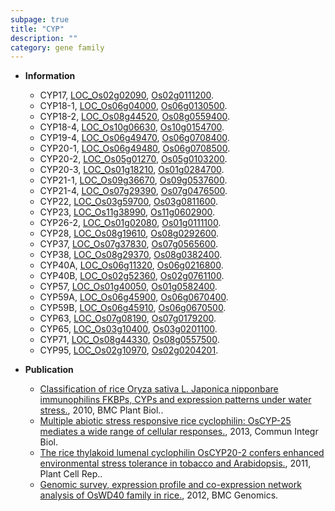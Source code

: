 ```yaml
---
subpage: true
title: "CYP"
description: ""
category: gene family
---
```


* **Information**  
    + CYP17, [LOC_Os02g02090](http://rice.plantbiology.msu.edu/cgi-bin/ORF_infopage.cgi?orf=LOC_Os02g02090), [Os02g0111200](http://rapdb.dna.affrc.go.jp/viewer/gbrowse_details/irgsp1?name=Os02g0111200).
    + CYP18-1, [LOC_Os06g04000](http://rice.plantbiology.msu.edu/cgi-bin/ORF_infopage.cgi?orf=LOC_Os06g04000), [Os06g0130500](http://rapdb.dna.affrc.go.jp/viewer/gbrowse_details/irgsp1?name=Os06g0130500).
    + CYP18-2, [LOC_Os08g44520](http://rice.plantbiology.msu.edu/cgi-bin/ORF_infopage.cgi?orf=LOC_Os08g44520), [Os08g0559400](http://rapdb.dna.affrc.go.jp/viewer/gbrowse_details/irgsp1?name=Os08g0559400).
    + CYP18-4, [LOC_Os10g06630](http://rice.plantbiology.msu.edu/cgi-bin/ORF_infopage.cgi?orf=LOC_Os10g06630), [Os10g0154700](http://rapdb.dna.affrc.go.jp/viewer/gbrowse_details/irgsp1?name=Os10g0154700).
    + CYP19-4, [LOC_Os06g49470](http://rice.plantbiology.msu.edu/cgi-bin/ORF_infopage.cgi?orf=LOC_Os06g49470), [Os06g0708400](http://rapdb.dna.affrc.go.jp/viewer/gbrowse_details/irgsp1?name=Os06g0708400).
    + CYP20-1, [LOC_Os06g49480](http://rice.plantbiology.msu.edu/cgi-bin/ORF_infopage.cgi?orf=LOC_Os06g49480), [Os06g0708500](http://rapdb.dna.affrc.go.jp/viewer/gbrowse_details/irgsp1?name=Os06g0708500).
    + CYP20-2, [LOC_Os05g01270](http://rice.plantbiology.msu.edu/cgi-bin/ORF_infopage.cgi?orf=LOC_Os05g01270), [Os05g0103200](http://rapdb.dna.affrc.go.jp/viewer/gbrowse_details/irgsp1?name=Os05g0103200).
    + CYP20-3, [LOC_Os01g18210](http://rice.plantbiology.msu.edu/cgi-bin/ORF_infopage.cgi?orf=LOC_Os01g18210), [Os01g0284700](http://rapdb.dna.affrc.go.jp/viewer/gbrowse_details/irgsp1?name=Os01g0284700).
    + CYP21-1, [LOC_Os09g36670](http://rice.plantbiology.msu.edu/cgi-bin/ORF_infopage.cgi?orf=LOC_Os09g36670), [Os09g0537600](http://rapdb.dna.affrc.go.jp/viewer/gbrowse_details/irgsp1?name=Os09g0537600).
    + CYP21-4, [LOC_Os07g29390](http://rice.plantbiology.msu.edu/cgi-bin/ORF_infopage.cgi?orf=LOC_Os07g29390), [Os07g0476500](http://rapdb.dna.affrc.go.jp/viewer/gbrowse_details/irgsp1?name=Os07g0476500).
    + CYP22, [LOC_Os03g59700](http://rice.plantbiology.msu.edu/cgi-bin/ORF_infopage.cgi?orf=LOC_Os03g59700), [Os03g0811600](http://rapdb.dna.affrc.go.jp/viewer/gbrowse_details/irgsp1?name=Os03g0811600).
    + CYP23, [LOC_Os11g38990](http://rice.plantbiology.msu.edu/cgi-bin/ORF_infopage.cgi?orf=LOC_Os11g38990), [Os11g0602900](http://rapdb.dna.affrc.go.jp/viewer/gbrowse_details/irgsp1?name=Os11g0602900).
    + CYP26-2, [LOC_Os01g02080](http://rice.plantbiology.msu.edu/cgi-bin/ORF_infopage.cgi?orf=LOC_Os01g02080), [Os01g0111100](http://rapdb.dna.affrc.go.jp/viewer/gbrowse_details/irgsp1?name=Os01g0111100).
    + CYP28, [LOC_Os08g19610](http://rice.plantbiology.msu.edu/cgi-bin/ORF_infopage.cgi?orf=LOC_Os08g19610), [Os08g0292600](http://rapdb.dna.affrc.go.jp/viewer/gbrowse_details/irgsp1?name=Os08g0292600).
    + CYP37, [LOC_Os07g37830](http://rice.plantbiology.msu.edu/cgi-bin/ORF_infopage.cgi?orf=LOC_Os07g37830), [Os07g0565600](http://rapdb.dna.affrc.go.jp/viewer/gbrowse_details/irgsp1?name=Os07g0565600).
    + CYP38, [LOC_Os08g29370](http://rice.plantbiology.msu.edu/cgi-bin/ORF_infopage.cgi?orf=LOC_Os08g29370), [Os08g0382400](http://rapdb.dna.affrc.go.jp/viewer/gbrowse_details/irgsp1?name=Os08g0382400).
    + CYP40A, [LOC_Os06g11320](http://rice.plantbiology.msu.edu/cgi-bin/ORF_infopage.cgi?orf=LOC_Os06g11320), [Os06g0216800](http://rapdb.dna.affrc.go.jp/viewer/gbrowse_details/irgsp1?name=Os06g0216800).
    + CYP40B, [LOC_Os02g52360](http://rice.plantbiology.msu.edu/cgi-bin/ORF_infopage.cgi?orf=LOC_Os02g52360), [Os02g0761100](http://rapdb.dna.affrc.go.jp/viewer/gbrowse_details/irgsp1?name=Os02g0761100).
    + CYP57, [LOC_Os01g40050](http://rice.plantbiology.msu.edu/cgi-bin/ORF_infopage.cgi?orf=LOC_Os01g40050), [Os01g0582400](http://rapdb.dna.affrc.go.jp/viewer/gbrowse_details/irgsp1?name=Os01g0582400).
    + CYP59A, [LOC_Os06g45900](http://rice.plantbiology.msu.edu/cgi-bin/ORF_infopage.cgi?orf=LOC_Os06g45900), [Os06g0670400](http://rapdb.dna.affrc.go.jp/viewer/gbrowse_details/irgsp1?name=Os06g0670400).
    + CYP59B, [LOC_Os06g45910](http://rice.plantbiology.msu.edu/cgi-bin/ORF_infopage.cgi?orf=LOC_Os06g45910), [Os06g0670500](http://rapdb.dna.affrc.go.jp/viewer/gbrowse_details/irgsp1?name=Os06g0670500).
    + CYP63, [LOC_Os07g08190](http://rice.plantbiology.msu.edu/cgi-bin/ORF_infopage.cgi?orf=LOC_Os07g08190), [Os07g0179200](http://rapdb.dna.affrc.go.jp/viewer/gbrowse_details/irgsp1?name=Os07g0179200).
    + CYP65, [LOC_Os03g10400](http://rice.plantbiology.msu.edu/cgi-bin/ORF_infopage.cgi?orf=LOC_Os03g10400), [Os03g0201100](http://rapdb.dna.affrc.go.jp/viewer/gbrowse_details/irgsp1?name=Os03g0201100).
    + CYP71, [LOC_Os08g44330](http://rice.plantbiology.msu.edu/cgi-bin/ORF_infopage.cgi?orf=LOC_Os08g44330), [Os08g0557500](http://rapdb.dna.affrc.go.jp/viewer/gbrowse_details/irgsp1?name=Os08g0557500).
    + CYP95, [LOC_Os02g10970](http://rice.plantbiology.msu.edu/cgi-bin/ORF_infopage.cgi?orf=LOC_Os02g10970), [Os02g0204201](http://rapdb.dna.affrc.go.jp/viewer/gbrowse_details/irgsp1?name=Os02g0204201).

* **Publication**  
    + [Classification of rice Oryza sativa L. Japonica nipponbare immunophilins FKBPs, CYPs and expression patterns under water stress.](http://www.ncbi.nlm.nih.gov/pubmed?term=Classification+of+rice+Oryza+sativa+L.+Japonica+nipponbare+immunophilins+FKBPs,+CYPs+and+expression+patterns+under+water+stress.%5BTitle%5D), 2010, BMC Plant Biol..
    + [Multiple abiotic stress responsive rice cyclophilin: OsCYP-25 mediates a wide range of cellular responses.](http://www.ncbi.nlm.nih.gov/pubmed?term=Multiple+abiotic+stress+responsive+rice+cyclophilin:+OsCYP-25+mediates+a+wide+range+of+cellular+responses.%5BTitle%5D), 2013, Commun Integr Biol.
    + [The rice thylakoid lumenal cyclophilin OsCYP20-2 confers enhanced environmental stress tolerance in tobacco and Arabidopsis.](http://www.ncbi.nlm.nih.gov/pubmed?term=The+rice+thylakoid+lumenal+cyclophilin+OsCYP20-2+confers+enhanced+environmental+stress+tolerance+in+tobacco+and+Arabidopsis.%5BTitle%5D), 2011, Plant Cell Rep..
    + [Genomic survey, expression profile and co-expression network analysis of OsWD40 family in rice.](http://www.ncbi.nlm.nih.gov/pubmed?term=Genomic+survey,+expression+profile+and+co-expression+network+analysis+of+OsWD40+family+in+rice.%5BTitle%5D), 2012, BMC Genomics.


